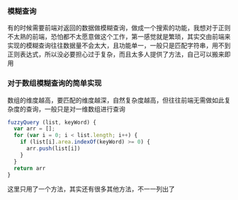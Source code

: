 ### 模糊查询

有的时候需要前端对返回的数据做模糊查询，做成一个搜索的功能，我想对于正则不太熟的前端，恐怕都不太愿意做这个工作，第一感觉就是繁琐，其实交由前端来实现的模糊查询往往数据量不会太大，且功能单一，一般只是匹配字符串，用不到正则表达式，所以没必要担心过于复杂，而且太多人提供了方法，自己可以搬来即用

### 对于数组模糊查询的简单实现

数组的维度越高，要匹配的维度越深，自然复杂度越高，但往往前端无需做如此复杂度的查询，一般只是对一维数组进行查询

```js
fuzzyQuery (list, keyWord) {
  var arr = [];
  for (var i = 0; i < list.length; i++) {
    if (list[i].area.indexOf(keyWord) >= 0) {
      arr.push(list[i])
    }
  }
  return arr
}
```

这里只用了一个方法，其实还有很多其他方法，不一一列出了
